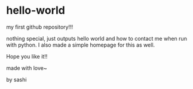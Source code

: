 # hello-world
my first github repository!!!

nothing special, just outputs hello world and how to contact me when run with python. 
I also made a simple homepage for this as well. 

Hope you like it!!

made with love~

by sashi
